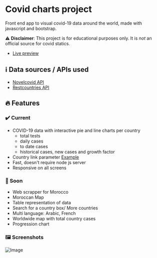 
# Covid charts project

Front end app to visual covid-19 data around the world, made with javascript and bootstrap.

:warning: **Disclaimer**: This project is for educational purposes only. It is *not* an official source for covid statics.

- [Live preview](https://gouiferda.github.io/covid-charts/)

## :information_source: Data sources / APIs used

- [Novelcovid API](https://github.com/novelcovid/api)
- [Restcountries API](https://restcountries.eu)

## :fire: Features

### :heavy_check_mark: Current

- COVID-19 data with interactive pie and line charts per country
    - total tests
    - daily cases
    - to date cases
    - historical cases, new cases and growth factor
- Country link parameter [Example](https://gouiferda.github.io/covid-charts/?country=usa)
- Fast, doesn't require node js server
- Responsive on all screens

### :hammer: Soon

- Web scrapper for Morocco
- Moroccan Map
- Table representation of data
- Search for a country box/ More countries
- Multi language: Arabic, French
- Worldwide map with total country cases
- Progression chart

### :framed_picture: Screenshots

![Image](https://i.imgur.com/eht92ef.png)
